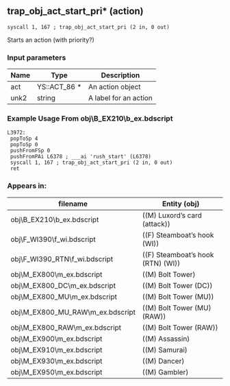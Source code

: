 ## trap_obj_act_start_pri* (action)

`syscall 1, 167 ; trap_obj_act_start_pri (2 in, 0 out)`

Starts an action (with priority?)

### Input parameters
| Name | Type | Description
|------|------|------------
| act   | YS::ACT_86 *   | An action object
| unk2   | string   | A label for an action


### Example Usage From obj\B_EX210\b_ex.bdscript
```plaintext
L3972:
 popToSp 4
 popToSp 0
 pushFromFSp 0
 pushFromPAi L6378 ; ___ai 'rush_start' (L6378)
 syscall 1, 167 ; trap_obj_act_start_pri (2 in, 0 out)
 ret
```


### Appears in:
| filename | Entity (obj)
|----------|-------------
| obj\B_EX210\b_ex.bdscript       | ((M) Luxord’s card (attack))          
| obj\F_WI390\f_wi.bdscript       | ((F) Steamboat’s hook (WI))          
| obj\F_WI390_RTN\f_wi.bdscript       | ((F) Steamboat’s hook (RTN) (WI))          
| obj\M_EX800\m_ex.bdscript       | ((M) Bolt Tower)          
| obj\M_EX800_DC\m_ex.bdscript       | ((M) Bolt Tower (DC))          
| obj\M_EX800_MU\m_ex.bdscript       | ((M) Bolt Tower (MU))          
| obj\M_EX800_MU_RAW\m_ex.bdscript       | ((M) Bolt Tower (MU) (RAW))          
| obj\M_EX800_RAW\m_ex.bdscript       | ((M) Bolt Tower (RAW))          
| obj\M_EX900\m_ex.bdscript       | ((M) Assassin)          
| obj\M_EX910\m_ex.bdscript       | ((M) Samurai)          
| obj\M_EX930\m_ex.bdscript       | ((M) Dancer)          
| obj\M_EX950\m_ex.bdscript       | ((M) Gambler)          



